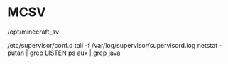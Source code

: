 # MCSV

/opt/minecraft_sv 



/etc/supervisor/conf.d
tail -f /var/log/supervisor/supervisord.log
netstat -putan | grep LISTEN
ps aux | grep java

